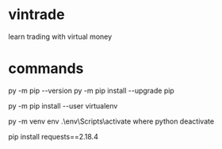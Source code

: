 # vintrade
learn trading with virtual money

# commands
py -m pip --version
py -m pip install --upgrade pip

py -m pip install --user virtualenv


py -m venv env
.\env\Scripts\activate
where python
deactivate

pip install requests==2.18.4

